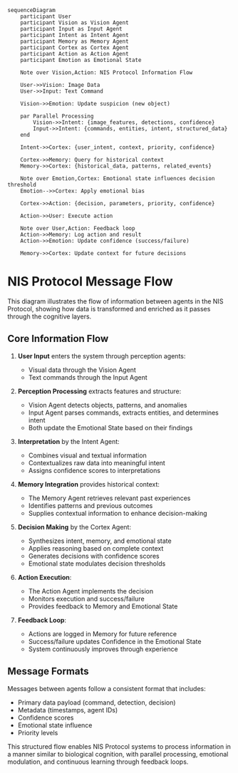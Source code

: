 ```mermaid
sequenceDiagram
    participant User
    participant Vision as Vision Agent
    participant Input as Input Agent
    participant Intent as Intent Agent
    participant Memory as Memory Agent
    participant Cortex as Cortex Agent
    participant Action as Action Agent
    participant Emotion as Emotional State
    
    Note over Vision,Action: NIS Protocol Information Flow
    
    User->>Vision: Image Data
    User->>Input: Text Command
    
    Vision->>Emotion: Update suspicion (new object)
    
    par Parallel Processing
        Vision->>Intent: {image_features, detections, confidence}
        Input->>Intent: {commands, entities, intent, structured_data}
    end
    
    Intent->>Cortex: {user_intent, context, priority, confidence}
    
    Cortex->>Memory: Query for historical context
    Memory->>Cortex: {historical_data, patterns, related_events}
    
    Note over Emotion,Cortex: Emotional state influences decision threshold
    Emotion-->>Cortex: Apply emotional bias
    
    Cortex->>Action: {decision, parameters, priority, confidence}
    
    Action->>User: Execute action
    
    Note over User,Action: Feedback loop
    Action->>Memory: Log action and result
    Action->>Emotion: Update confidence (success/failure)
    
    Memory->>Cortex: Update context for future decisions
```

# NIS Protocol Message Flow

This diagram illustrates the flow of information between agents in the NIS Protocol, showing how data is transformed and enriched as it passes through the cognitive layers.

## Core Information Flow

1. **User Input** enters the system through perception agents:
   - Visual data through the Vision Agent
   - Text commands through the Input Agent

2. **Perception Processing** extracts features and structure:
   - Vision Agent detects objects, patterns, and anomalies
   - Input Agent parses commands, extracts entities, and determines intent
   - Both update the Emotional State based on their findings

3. **Interpretation** by the Intent Agent:
   - Combines visual and textual information
   - Contextualizes raw data into meaningful intent
   - Assigns confidence scores to interpretations

4. **Memory Integration** provides historical context:
   - The Memory Agent retrieves relevant past experiences
   - Identifies patterns and previous outcomes
   - Supplies contextual information to enhance decision-making

5. **Decision Making** by the Cortex Agent:
   - Synthesizes intent, memory, and emotional state
   - Applies reasoning based on complete context
   - Generates decisions with confidence scores
   - Emotional state modulates decision thresholds

6. **Action Execution**:
   - The Action Agent implements the decision
   - Monitors execution and success/failure
   - Provides feedback to Memory and Emotional State

7. **Feedback Loop**:
   - Actions are logged in Memory for future reference
   - Success/failure updates Confidence in the Emotional State
   - System continuously improves through experience

## Message Formats

Messages between agents follow a consistent format that includes:
- Primary data payload (command, detection, decision)
- Metadata (timestamps, agent IDs)
- Confidence scores
- Emotional state influence
- Priority levels

This structured flow enables NIS Protocol systems to process information in a manner similar to biological cognition, with parallel processing, emotional modulation, and continuous learning through feedback loops. 